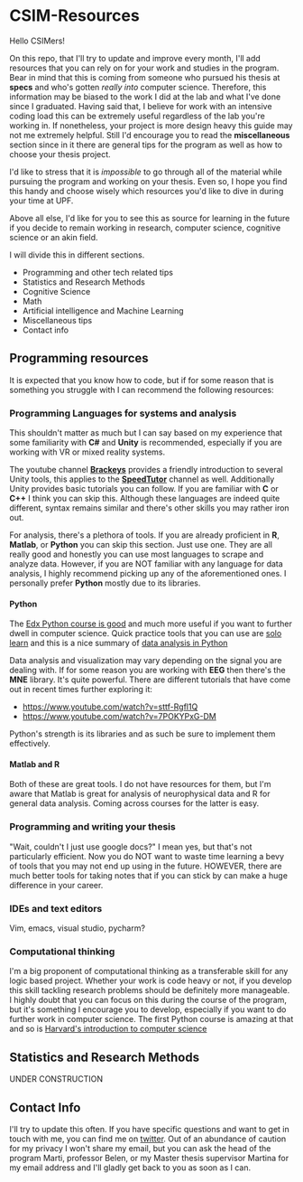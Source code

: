 # CSIM-Resources

Hello CSIMers! 

On this repo, that I'll try to update and improve every month, I'll add resources that you can rely on for your work and studies in the program. Bear in mind that this is coming from someone who pursued his thesis at **specs** and who's gotten *really into* computer science. Therefore, this information may be biased to the work I did at the lab and what I've done since I graduated. Having said that, I believe for work with an intensive coding load this can be extremely useful regardless of the lab you're working in. If nonetheless, your project is more design heavy this guide may not me extremely helpful. Still I'd encourage you to read the **miscellaneous** section since in it there are general tips for the program as well as how to choose your thesis project.

I'd like to stress that it is *impossible* to go through all of the material while pursuing the program and working on your thesis. Even so, I hope you find this handy and choose wisely which resources you'd like to dive in during your time at UPF.

Above all else, I'd like for you to see this as source for learning in the future if you decide to remain working in research, computer science, cognitive science or an akin field.

I will divide this in different sections.

- Programming and other tech related tips
- Statistics and Research Methods
- Cognitive Science
- Math
- Artificial intelligence and Machine Learning
- Miscellaneous tips
- Contact info

## Programming resources

It is expected that you know how to code, but if for some reason that is something you struggle with I can recommend the following resources:

### Programming Languages for systems and analysis

This shouldn't matter as much but I can say based on my experience that some familiarity with **C#** and **Unity** is recommended, especially if you are working with VR or mixed reality systems.

The youtube channel [**Brackeys**](https://www.youtube.com/watch?v=IlKaB1etrik) provides a friendly introduction to several Unity tools, this applies to the [**SpeedTutor**](https://www.youtube.com/playlist?list=PLb34wPRpZdVeH_kW-jY5PP2Mu1llYR5Jk) channel as well. Additionally Unity provides basic tutorials you can follow. If you are familiar with **C** or **C++** I think you can skip this. Although these languages are indeed quite different, syntax remains similar and there's other skills you may rather iron out.

For analysis, there's a plethora of tools. If you are already proficient in **R**, **Matlab**, or **Python** you can skip this section. Just use one. They are all really good and honestly you can use most languages to scrape and analyze data. However, if you are NOT familiar with any language for data analysis, I highly recommend picking up any of the aforementioned ones. I personally prefer **Python** mostly due to its libraries.

#### Python

The [Edx Python course is good](https://www.edx.org/course/introduction-to-computer-science-and-programming-7) and much more useful if you want to further dwell in computer science. Quick practice tools that you can use are [solo learn](https://www.sololearn.com/Course/Python/) and this is a nice summary of [data analysis in Python](https://www.youtube.com/watch?v=vmEHCJofslg)

Data analysis and visualization may vary depending on the signal you are dealing with. If for some reason you are working with **EEG** then there's the **MNE** library. It's quite powerful. There are different tutorials that have come out in recent times further exploring it:

- https://www.youtube.com/watch?v=sttf-Rgfl1Q
- https://www.youtube.com/watch?v=7POKYPxG-DM

Python's strength is its libraries and as such be sure to implement them effectively.

#### Matlab and R

Both of these are great tools. I do not have resources for them, but I'm aware that Matlab is great for analysis of neurophysical data and R for general data analysis. Coming across courses for the latter is easy.

### Programming and writing your thesis

"Wait, couldn't I just use google docs?" I mean yes, but that's not particularly efficient. Now you do NOT want to waste time learning a bevy of tools that you may not end up using in the future. HOWEVER, there are much better tools for taking notes that if you can stick by can make a huge difference in your career.

### IDEs and text editors

Vim, emacs, visual studio, pycharm?

### Computational thinking

I'm a big proponent of computational thinking as a transferable skill for any logic based project. Whether your work is code heavy or not, if you develop this skill tackling research problems should be definitely more manageable. I highly doubt that you can focus on this during the course of the program, but it's something I encourage you to develop, especially if you want to do further work in computer science. The first Python course is amazing at that and so is [Harvard's introduction to computer science](https://www.edx.org/course/cs50s-introduction-to-computer-science)

## Statistics and Research Methods

UNDER CONSTRUCTION

## Contact Info

I'll try to update this often. If you have specific questions and want to get in touch with me, you can find me on [twitter](https://twitter.com/Zappangon). Out of an abundance of caution for my privacy I won't share my email, but you can ask the head of the program Marti, professor Belen, or my Master thesis supervisor Martina for my email address and I'll gladly get back to you as soon as I can.

